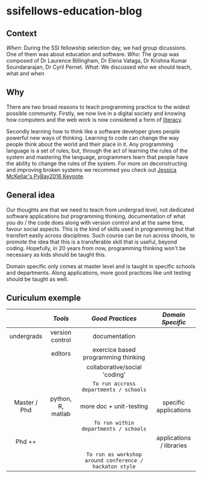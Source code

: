 # ssifellows-education-blog

## Context

_When_: During the SSI fellowship selection day, we had group dicussions. One of them was about education and software.
_Who_: The group was composed of Dr Laurence Billingham, Dr Elena Vataga, Dr Krishna Kumar Soundararajan, Dr Cyril Pernet.
_What_: We discussed who we should teach, what and when

## Why 
There are two broad reasons to teach programming practice to the widest possible community.
Firstly, we now live in a digital society and knowing how computers and the web work is now considered a form of [literacy](https://www.gov.uk/government/publications/government-digital-inclusion-strategy/government-digital-inclusion-strategy).

Secondly learning how to think like a software developer gives people powerful new ways of thinking. Learning to code can change the way people think about the world and their place in it. Any programming language is a set of rules, but, through the act of learning the rules of the system and mastering the language, programmers learn that people have the ability to change the rules of the system. For more on deconstructing and improving broken systems we recommed you check out [Jessica McKellar's PyBay2016 Keynote](https://www.youtube.com/watch?v=9UnMZYMaosw).


## General idea

Our thoughts are that we need to teach from undergrad level, not dedicated software applications but programming thinking, documentation of what you do / the code does along with version control and at the same time, favour social aspects. This is the kind of skills used in programming but that transfert easily across disciplines. Such course can be run across shools, to promote the idea that this is a transferable skill that is useful, beyond coding. Hopefully, in 20 years from now, programming thinking won't be necessary as kids should be taught this.

Domain specific only comes at master level and is taught in specific schools and departments. Along applications, more good practices like unit testing should be taught as well. 

## Curiculum exemple

|              | *Tools*          | *Good Practices*                     | *Domain Specific*           |
|:------------:|:----------------:|:------------------------------------:|:---------------------------:|
| undergrads   | version control  |  documentation                       |                             |
|              | editors          |  exercice based programming thinking |                             |
|              |                  |  collaborative/social 'coding'       |                             |
|||    `To run accross departments / schools`                                                          |          
| Master / Phd | python, R, matlab |    more doc + unit-testing           |   specific applications     |
|||                     `To run within departments / schools`                                          |         
| Phd  ++      |                  |                                      |  applications / libraries   |
|||                    `To run as workshop around conference / hackaton style`                         |        



